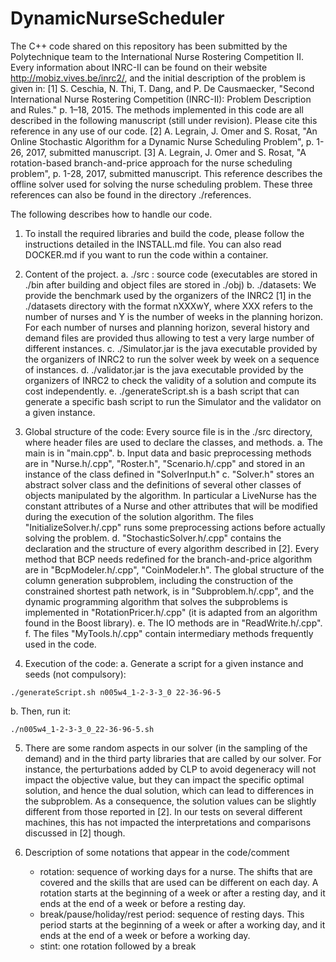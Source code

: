 # DynamicNurseScheduler
The C++ code shared on this repository has been submitted by the Polytechnique team to the International Nurse Rostering Competition II. Every information about INRC-II can be found on their website http://mobiz.vives.be/inrc2/, and the initial description of the problem is given in:
[1] S. Ceschia, N. Thi, T. Dang, and P. De Causmaecker, "Second International Nurse Rostering Competition (INRC-II): Problem Description and Rules." p. 1–18, 2015.
The methods implemented in this code are all described in the following manuscript (still under revision). Please cite this reference in any use of our code.
[2] A. Legrain, J. Omer and S. Rosat, "An Online Stochastic Algorithm for a Dynamic Nurse Scheduling Problem", p. 1-26, 2017, submitted manuscript.
[3] A. Legrain, J. Omer and S. Rosat, "A rotation-based branch-and-price approach for the nurse scheduling problem", p. 1-28, 2017, submitted manuscript. This reference describes the offline solver used for solving the nurse scheduling problem.
These three references can also be found in the directory ./references.

The following describes how to handle our code.

1) To install the required libraries and build the code, please follow the instructions detailed in the INSTALL.md file. You can also read DOCKER.md if you want to run the code within a container.

2) Content of the project.
	a. ./src : source code (executables are stored in ./bin after building and object files are stored in ./obj)
	b. ./datasets: We provide the benchmark used by the organizers of the INRC2 [1] in the ./datasets directory with the format nXXXwY, where XXX refers to the number of nurses and Y is the number of weeks in the planning horizon. For each number of nurses and planning horizon, several history and demand files are provided thus allowing to test a very large number of different instances.
	c. ./Simulator.jar is the java executable provided by the organizers of INRC2 to run the solver week by week on a sequence of instances.
	d. ./validator.jar is the java executable provided by the organizers of INRC2 to check the validity of a solution and compute its cost independently.
	e. ./generateScript.sh is a bash script that can generate a specific bash script to run the Simulator and the validator on a given instance.

3) Global structure of the code:
	Every source file is in the ./src directory, where header files are used to declare the classes, and methods.
	a. The main is in "main.cpp".
	b. Input data and basic preprocessing methods are in "Nurse.h/.cpp", "Roster.h", "Scenario.h/.cpp" and stored in an instance of the class defined in "SolverInput.h"
	c. "Solver.h" stores an abstract solver class and the definitions of several other classes of objects manipulated by the algorithm. In particular a LiveNurse has the constant attributes of a Nurse and other attributes that will be modified during the execution of the solution algorithm. The files "InitializeSolver.h/.cpp" runs some preprocessing actions before actually solving the problem.
	d. "StochasticSolver.h/.cpp" contains the declaration and the structure of every algorithm described in [2]. Every method that BCP needs redefined for the branch-and-price algorithm are in "BcpModeler.h/.cpp", "CoinModeler.h". The global structure of the column generation subproblem, including the construction of the constrained shortest path network, is in "Subproblem.h/.cpp", and the dynamic programming algorithm that solves the subproblems is implemented in "RotationPricer.h/.cpp" (it is adapted from an algorithm found in the Boost library).
	e. The IO methods are in "ReadWrite.h/.cpp".
	f. The files "MyTools.h/.cpp" contain intermediary methods frequently used in the code.

4) Execution of the code:
	a. Generate a script for a given instance and seeds (not compulsory):
  ````
  ./generateScript.sh n005w4_1-2-3-3_0 22-36-96-5
  ````
  b. Then, run it:
  ````
  ./n005w4_1-2-3-3_0_22-36-96-5.sh
  ````


5) There are some random aspects in our solver (in the sampling of the demand) and in the third party libraries that are called by our solver. For instance, the perturbations added by CLP to avoid degeneracy will not impact the objective value, but they can impact the specific optimal solution, and hence the dual solution, which can lead to differences in the subproblem. As a consequence, the solution values can be slightly different from those reported in [2]. In our tests on several different machines, this has not impacted the interpretations and comparisons discussed in [2] though.

6) Description of some notations that appear in the code/comment
	- rotation: sequence of working days for a nurse. The shifts that are covered and the skills that are used can be different on each day. A rotation starts at the beginning of a week or after a resting day, and it ends at the end of a week or before a resting day.
	- break/pause/holiday/rest period: sequence of resting days. This period starts at the beginning of a week or after a working day, and it ends at the end of a week or before a working day.
	- stint: one rotation followed by a break
